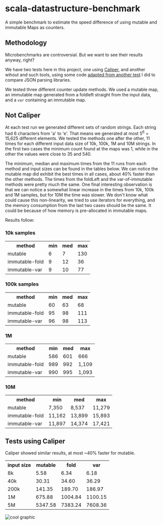 scala-datastructure-benchmark
=============================

A simple benchmark to estimate the speed difference of using mutable and immutable Maps as counters.

## Methodology
Microbenchmarks are controversial. But we want to see their results anyway, right?

We have two tests here in this project, one using [Caliper](https://github.com/google/caliper), and another wihout and such tools, using some code [adapted from another test](https://github.com/nlw0/scala-json-benchmark) I did to compare JSON parsing libraries.

We tested three different counter update methods. We used a mutable map, an immutable map generated from a foldleft straight from the input data, and a `var` containing an immutable map.

## Not Caliper

At each test run we generated different sets of random strings. Each string had 6 characters from 'a' to 'e'. That means we generated at most 5<sup>6</sup> = 15,625 different elements. We tested the methods one after the other, 11 times for each different input data size of 10k, 100k, 1M and 10M strings. In the first two cases the minimum count found at the maps was 1, while in the other the values were close to 35 and 540.

The minimum, median and maximum times from the 11 runs from each method and input sizes can be found in the tables below. We can notice the mutable map did exhibit the best times in all cases, about 40% faster than the other methods. The times from the foldLeft and the var-of-immutable methods were pretty much the same. One final interesting observation is that we can notice a somewhat linear increase in the times from 10k, 100k and 1M samples, but for 10M the time was slower. We don't know what could cause this non-linearity, we tried to use iterators for everything, and the memory consumption from the last two cases should be the same. It could be because of how memory is pre-allocated in immutable maps.

Results follow:

### 10k samples
<table>
<tr><th>method</th><th>min</th><th>med</th><th>max</th></tr>
<tr><td>mutable       </td><td>    6</td><td>    7</td><td>  130</td></tr>
<tr><td>immutable-fold</td><td>    9</td><td>   12</td><td>   36</td></tr>
<tr><td>immutable-var </td><td>    9</td><td>   10</td><td>   77</td></tr>
</table>

### 100k samples
<table>
<tr><th>method</th><th>min</th><th>med</th><th>max</th></tr>
<tr><td>mutable       </td><td>   60</td><td>   63</td><td>   68</td></tr>
<tr><td>immutable-fold</td><td>   95</td><td>   98</td><td>  111</td></tr>
<tr><td>immutable-var </td><td>   96</td><td>   98</td><td>  113</td></tr>
</table>

### 1M
<table>
<tr><th>method</th><th>min</th><th>med</th><th>max</th></tr>
<tr><td>mutable       </td><td>  586</td><td>  601</td><td>  666</td></tr>
<tr><td>immutable-fold</td><td>  989</td><td>  992</td><td> 1,109</td></tr>
<tr><td>immutable-var </td><td>  990</td><td>  995</td><td> 1,093</td></tr>
</table>

### 10M
<table>
<tr><th>method</th><th>min</th><th>med</th><th>max</th></tr>
<tr><td>mutable       </td><td> 7,350</td><td> 8,537</td><td>11,279</td></tr>
<tr><td>immutable-fold</td><td>11,162</td><td>13,899</td><td>15,893</td></tr>
<tr><td>immutable-var </td><td>11,897</td><td>14,374</td><td>17,421</td></tr>
</table>

## Tests using Caliper

Caliper showed similar results, at most ~40% faster for mutable.
<table>
<tr><th>input size</th><th>mutable</th><th>fold</th><th>var</th></tr>
<tr><td>   8k</td><td>    5.58</td><td>    6.34</td><td>    6.18</td></tr>
<tr><td>  40k</td><td>   30.31</td><td>   34.60</td><td>   36.29</td></tr>
<tr><td> 200k</td><td>  141.35</td><td>  189.70</td><td>  186.97</td></tr>
<tr><td>   1M</td><td>  675.88</td><td> 1004.84</td><td> 1100.15</td></tr> 
<tr><td>   5M</td><td> 5347.58</td><td> 7383.24</td><td> 7608.36</td></tr> 
</table>

![cool graphic](http://i.imgur.com/Ydn6qt7.png)
